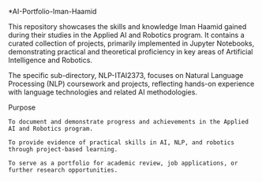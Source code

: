 *AI-Portfolio-Iman-Haamid

This repository showcases the skills and knowledge Iman Haamid gained during their studies in the Applied AI and Robotics program. It contains a curated collection of projects, primarily implemented in Jupyter Notebooks, demonstrating practical and theoretical proficiency in key areas of Artificial Intelligence and Robotics.

The specific sub-directory, NLP-ITAI2373, focuses on Natural Language Processing (NLP) coursework and projects, reflecting hands-on experience with language technologies and related AI methodologies.

Purpose

    To document and demonstrate progress and achievements in the Applied AI and Robotics program.

    To provide evidence of practical skills in AI, NLP, and robotics through project-based learning.

    To serve as a portfolio for academic review, job applications, or further research opportunities.
